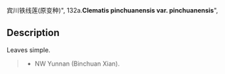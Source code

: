 宾川铁线莲(原变种)",
132a.**Clematis pinchuanensis var. pinchuanensis**",

## Description
Leaves simple.

> * NW Yunnan (Binchuan Xian).
